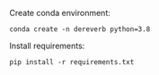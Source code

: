 Create conda environment:

```shell
conda create -n dereverb python=3.8
```

Install requirements:

```shell
pip install -r requirements.txt
```



